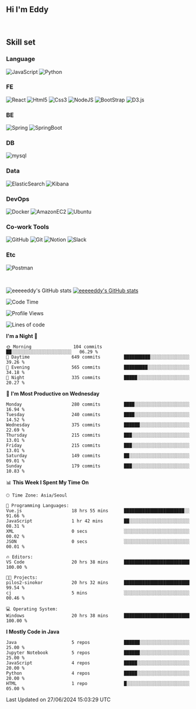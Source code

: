 ## Hi I'm Eddy
<br/>


<!--### Hi there 👋-->

## Skill set

### Language
![JavaScript](https://img.shields.io/badge/javascript-F7DF1E?style=for-the-badge&logo=javascript&logoColor=black)
![Python](https://img.shields.io/badge/Python-3776AB?style=for-the-badge&logo=Python&logoColor=white)

### FE
![React](https://img.shields.io/badge/react-61DAFB?style=for-the-badge&logo=react&logoColor=black) 
![Html5](https://img.shields.io/badge/html5-E34F26?style=for-the-badge&logo=html5&logoColor=white)
![Css3](https://img.shields.io/badge/css-1572B6?style=for-the-badge&logo=css3&logoColor=white)
![NodeJS](https://img.shields.io/badge/node.js-339933?style=for-the-badge&logo=Node.js&logoColor=white)
![BootStrap](https://img.shields.io/badge/bootstrap-7952B3?style=for-the-badge&logo=bootstrap&logoColor=white)
![D3.js](https://img.shields.io/badge/D3.js-F9A03C?style=for-the-badge&logo=D3.js&logoColor=white)

### BE
![Spring](https://img.shields.io/badge/spring-6DB33F?style=for-the-badge&logo=spring&logoColor=white)
![SpringBoot](https://img.shields.io/badge/springboot-6DB33F?style=for-the-badge&logo=springboot&logoColor=white)

### DB
![mysql](https://img.shields.io/badge/mysql-4479A1?style=for-the-badge&logo=mysql&logoColor=white)

### Data
![ElasticSearch](https://img.shields.io/badge/elasticsearch-005571?style=for-the-badge&logo=elasticsearch&logoColor=white)
![Kibana](https://img.shields.io/badge/Kibana-005571?style=for-the-badge&logo=Kibana&logoColor=white)

### DevOps
![Docker](https://img.shields.io/badge/docker-2496ED?style=for-the-badge&logo=docker&logoColor=white)
![AmazonEC2](https://img.shields.io/badge/amazonec2-FF9900?style=for-the-badge&logo=amazonec2&logoColor=white)
![Ubuntu](https://img.shields.io/badge/Ubuntu-E95420?style=for-the-badge&logo=Ubuntu&logoColor=white)

### Co-work Tools
![GitHub](https://img.shields.io/badge/github-181717?style=for-the-badge&logo=github&logoColor=white)
![Git](https://img.shields.io/badge/git-F05032?style=for-the-badge&logo=git&logoColor=white)
![Notion](https://img.shields.io/badge/Notion-000000?style=for-the-badge&logo=Notion&logoColor=white)
![Slack](https://img.shields.io/badge/Slack-4A154B?style=for-the-badge&logo=Slack&logoColor=white)

### Etc
![Postman](https://img.shields.io/badge/postman-FF6C37?style=for-the-badge&logo=postman&logoColor=white)

<br>

![eeeeeddy's GitHub stats](https://github-readme-stats.vercel.app/api?username=eeeeeddy&show_icons=true&theme=radical)
[![eeeeeddy's GitHub stats](https://github-readme-stats.vercel.app/api/top-langs/?username=eeeeeddy&custom_title=My&nbsp;Language&hide=jupyter%20notebook&layout=compact&theme=radical&show_icons=true)](https://github.com/eeeeeddy/github-readme-stats)


<!--START_SECTION:waka-->
![Code Time](http://img.shields.io/badge/Code%20Time-192%20hrs%2043%20mins-blue)

![Profile Views](http://img.shields.io/badge/Profile%20Views-0-blue)

![Lines of code](https://img.shields.io/badge/From%20Hello%20World%20I%27ve%20Written-661.0%20thousand%20lines%20of%20code-blue)

**I'm a Night 🦉** 

```text
🌞 Morning                104 commits         ██░░░░░░░░░░░░░░░░░░░░░░░   06.29 % 
🌆 Daytime                649 commits         ██████████░░░░░░░░░░░░░░░   39.26 % 
🌃 Evening                565 commits         █████████░░░░░░░░░░░░░░░░   34.18 % 
🌙 Night                  335 commits         █████░░░░░░░░░░░░░░░░░░░░   20.27 % 
```
📅 **I'm Most Productive on Wednesday** 

```text
Monday                   280 commits         ████░░░░░░░░░░░░░░░░░░░░░   16.94 % 
Tuesday                  240 commits         ████░░░░░░░░░░░░░░░░░░░░░   14.52 % 
Wednesday                375 commits         ██████░░░░░░░░░░░░░░░░░░░   22.69 % 
Thursday                 215 commits         ███░░░░░░░░░░░░░░░░░░░░░░   13.01 % 
Friday                   215 commits         ███░░░░░░░░░░░░░░░░░░░░░░   13.01 % 
Saturday                 149 commits         ██░░░░░░░░░░░░░░░░░░░░░░░   09.01 % 
Sunday                   179 commits         ███░░░░░░░░░░░░░░░░░░░░░░   10.83 % 
```


📊 **This Week I Spent My Time On** 

```text
🕑︎ Time Zone: Asia/Seoul

💬 Programming Languages: 
Vue.js                   18 hrs 55 mins      ███████████████████████░░   91.66 % 
JavaScript               1 hr 42 mins        ██░░░░░░░░░░░░░░░░░░░░░░░   08.31 % 
XML                      0 secs              ░░░░░░░░░░░░░░░░░░░░░░░░░   00.02 % 
JSON                     0 secs              ░░░░░░░░░░░░░░░░░░░░░░░░░   00.01 % 

🔥 Editors: 
VS Code                  20 hrs 38 mins      █████████████████████████   100.00 % 

🐱‍💻 Projects: 
pilos2-sinokor           20 hrs 32 mins      █████████████████████████   99.54 % 
cj                       5 mins              ░░░░░░░░░░░░░░░░░░░░░░░░░   00.46 % 

💻 Operating System: 
Windows                  20 hrs 38 mins      █████████████████████████   100.00 % 
```

**I Mostly Code in Java** 

```text
Java                     5 repos             ██████░░░░░░░░░░░░░░░░░░░   25.00 % 
Jupyter Notebook         5 repos             ██████░░░░░░░░░░░░░░░░░░░   25.00 % 
JavaScript               4 repos             █████░░░░░░░░░░░░░░░░░░░░   20.00 % 
Python                   4 repos             █████░░░░░░░░░░░░░░░░░░░░   20.00 % 
HTML                     1 repo              █░░░░░░░░░░░░░░░░░░░░░░░░   05.00 % 
```




 Last Updated on 27/06/2024 15:03:29 UTC
<!--END_SECTION:waka-->



<!--
**eeeeeddy/eeeeeddy** is a ✨ _special_ ✨ repository because its `README.md` (this file) appears on your GitHub profile.

Here are some ideas to get you started:

- 🔭 I’m currently working on ...
- 🌱 I’m currently learning ...
- 👯 I’m looking to collaborate on ...
- 🤔 I’m looking for help with ...
- 💬 Ask me about ...
- 📫 How to reach me: ...
- 😄 Pronouns: ...
- ⚡ Fun fact: ...
-->
